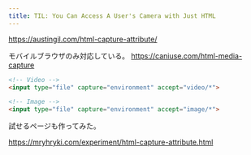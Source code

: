 ```yaml
---
title: TIL: You Can Access A User's Camera with Just HTML
---
```


https://austingil.com/html-capture-attribute/

モバイルブラウザのみ対応している。
https://caniuse.com/html-media-capture

```html
<!-- Video -->
<input type="file" capture="environment" accept="video/*">

<!-- Image -->
<input type="file" capture="environment" accept="image/*">
```

試せるページも作ってみた。

https://mryhryki.com/experiment/html-capture-attribute.html
